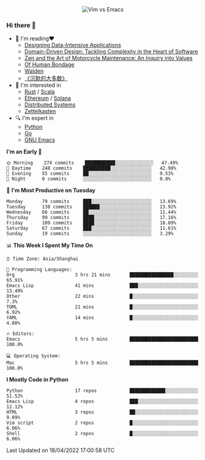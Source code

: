 <p align="center">
    <img src="https://gist.githubusercontent.com/coldnight/e696baffb094e71c96cb302118878eae/raw/40ea5053a6f66cc65f90f437e4173497da225958/banner.gif" alt="Vim vs Emacs" />
</p>

### Hi there 👋

- 📖 I'm reading❤️
    + [Designing Data-Intensive Applications](https://www.oreilly.com/library/view/designing-data-intensive-applications/9781491903063/)
    + [Domain-Driven Design: Tackling Complexity in the Heart of Software](https://www.dddcommunity.org/book/evans_2003/)
    + [Zen and the Art of Motorcycle Maintenance: An Inquiry into Values](https://en.wikipedia.org/wiki/Zen_and_the_Art_of_Motorcycle_Maintenance)
    + [Of Human Bondage](https://en.wikipedia.org/wiki/Of_Human_Bondage)
    + [Walden](https://en.wikipedia.org/wiki/Walden)
    + [《沉默的大多数》](https://en.wikipedia.org/wiki/Silent_majority)
- 🌱 I'm interested in
    + [Rust](https://www.rust-lang.org/) / [Scala](https://www.scala-lang.org/)
    + [Ethereum](https://ethereum.org/en/) / [Solana](https://solana.com/)
	+ [Distributed Systems](https://www.linuxzen.com/notes/topics/20200320174417_%E5%88%86%E5%B8%83%E5%BC%8F/)
	+ [Zettelkasten](https://www.linuxzen.com/notes/notes/20220120080920-slip_box/)
- 🔍 I'm expert in
    + [Python](https://www.python.org/)
    + [Go](https://go.dev/)
    + [GNU Emacs](https://www.gnu.org/software/emacs/)

<!--START_SECTION:waka-->
**I'm an Early 🐤** 

```text
🌞 Morning    274 commits    ███████████░░░░░░░░░░░░░░   47.49% 
🌆 Daytime    248 commits    ██████████░░░░░░░░░░░░░░░   42.98% 
🌃 Evening    55 commits     ██░░░░░░░░░░░░░░░░░░░░░░░   9.53% 
🌙 Night      0 commits      ░░░░░░░░░░░░░░░░░░░░░░░░░   0.0%

```
📅 **I'm Most Productive on Tuesday** 

```text
Monday       79 commits     ███░░░░░░░░░░░░░░░░░░░░░░   13.69% 
Tuesday      138 commits    ██████░░░░░░░░░░░░░░░░░░░   23.92% 
Wednesday    66 commits     ██░░░░░░░░░░░░░░░░░░░░░░░   11.44% 
Thursday     99 commits     ████░░░░░░░░░░░░░░░░░░░░░   17.16% 
Friday       109 commits    ████░░░░░░░░░░░░░░░░░░░░░   18.89% 
Saturday     67 commits     ███░░░░░░░░░░░░░░░░░░░░░░   11.61% 
Sunday       19 commits     ░░░░░░░░░░░░░░░░░░░░░░░░░   3.29%

```


📊 **This Week I Spent My Time On** 

```text
⌚︎ Time Zone: Asia/Shanghai

💬 Programming Languages: 
Org                      3 hrs 21 mins       ████████████████░░░░░░░░░   65.91% 
Emacs Lisp               41 mins             ███░░░░░░░░░░░░░░░░░░░░░░   13.49% 
Other                    22 mins             █░░░░░░░░░░░░░░░░░░░░░░░░   7.3% 
TOML                     21 mins             █░░░░░░░░░░░░░░░░░░░░░░░░   6.92% 
YAML                     14 mins             █░░░░░░░░░░░░░░░░░░░░░░░░   4.88%

🔥 Editors: 
Emacs                    5 hrs 5 mins        █████████████████████████   100.0%

💻 Operating System: 
Mac                      5 hrs 5 mins        █████████████████████████   100.0%

```

**I Mostly Code in Python** 

```text
Python                   17 repos            █████████████░░░░░░░░░░░░   51.52% 
Emacs Lisp               4 repos             ███░░░░░░░░░░░░░░░░░░░░░░   12.12% 
HTML                     3 repos             ██░░░░░░░░░░░░░░░░░░░░░░░   9.09% 
Vim script               2 repos             █░░░░░░░░░░░░░░░░░░░░░░░░   6.06% 
Shell                    2 repos             █░░░░░░░░░░░░░░░░░░░░░░░░   6.06%

```



 Last Updated on 18/04/2022 17:00:58 UTC
<!--END_SECTION:waka-->
